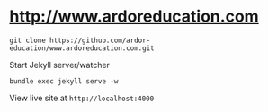 # http://www.ardoreducation.com

```
git clone https://github.com/ardor-education/www.ardoreducation.com.git
```

Start Jekyll server/watcher
```
bundle exec jekyll serve -w
```

View live site at `http://localhost:4000`

